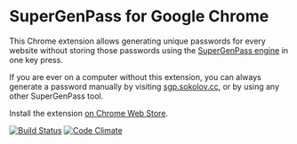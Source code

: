 # SuperGenPass for Google Chrome

This Chrome extension allows generating unique passwords for every website
without storing those passwords using the [SuperGenPass engine](http://supergenpass.com/)
in one key press.

If you are ever on a computer without this extension, you can always generate
a password manually by visiting [sgp.sokolov.cc](http://sgp.sokolov.cc/),
or by using any other SuperGenPass tool.

Install the extension [on Chrome Web Store](https://chrome.google.com/webstore/detail/supergenpass-for-google-c/bmmmhbgdbpnbfefmacdlbpfgegcibkjo).


[![Build Status](https://travis-ci.org/denis-sokolov/chrome-supergenpass.png?branch=master)](https://travis-ci.org/denis-sokolov/chrome-supergenpass)
[![Code Climate](https://codeclimate.com/github/denis-sokolov/chrome-supergenpass.png)](https://codeclimate.com/github/denis-sokolov/chrome-supergenpass)
